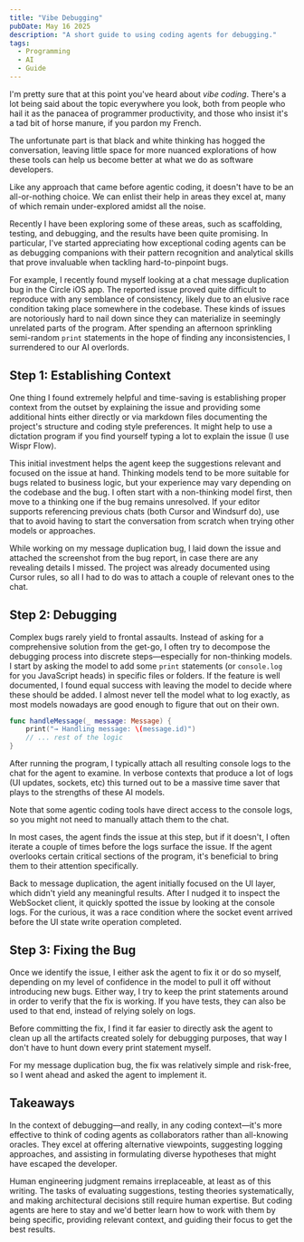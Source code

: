 ```yaml
---
title: "Vibe Debugging"
pubDate: May 16 2025
description: "A short guide to using coding agents for debugging."
tags:
  - Programming
  - AI
  - Guide
---
```


I'm pretty sure that at this point you've heard about _vibe coding_. There's a
lot being said about the topic everywhere you look, both from people who hail it
as the panacea of programmer productivity, and those who insist it's a tad bit
of horse manure, if you pardon my French.

The unfortunate part is that black and white thinking has hogged the
conversation, leaving little space for more nuanced explorations of how these
tools can help us become better at what we do as software developers.

Like any approach that came before agentic coding, it doesn't have to be an
all-or-nothing choice. We can enlist their help in areas they excel at, many of
which remain under-explored amidst all the noise.

Recently I have been exploring some of these areas, such as scaffolding,
testing, and debugging, and the results have been quite promising. In
particular, I've started appreciating how exceptional coding agents can be as
debugging companions with their pattern recognition and analytical skills that
prove invaluable when tackling hard-to-pinpoint bugs.

For example, I recently found myself looking at a chat message duplication bug
in the Circle iOS app. The reported issue proved quite difficult to reproduce
with any semblance of consistency, likely due to an elusive race condition
taking place somewhere in the codebase. These kinds of issues are notoriously
hard to nail down since they can materialize in seemingly unrelated parts of the
program. After spending an afternoon sprinkling semi-random `print` statements
in the hope of finding any inconsistencies, I surrendered to our AI overlords.

## Step 1: Establishing Context

One thing I found extremely helpful and time-saving is establishing proper
context from the outset by explaining the issue and providing some additional
hints either directly or via markdown files documenting the project's structure
and coding style preferences. It might help to use a dictation program if you
find yourself typing a lot to explain the issue (I use Wispr Flow).

This initial investment helps the agent keep the suggestions relevant and
focused on the issue at hand. Thinking models tend to be more suitable for bugs
related to business logic, but your experience may vary depending on the
codebase and the bug. I often start with a non-thinking model first, then move
to a thinking one if the bug remains unresolved. If your editor supports
referencing previous chats (both Cursor and Windsurf do), use that to avoid
having to start the conversation from scratch when trying other models or
approaches.

While working on my message duplication bug, I laid down the issue
and attached the screenshot from the bug report, in case there are any revealing
details I missed. The project was already documented using Cursor rules, so all
I had to do was to attach a couple of relevant ones to the chat.

## Step 2: Debugging

Complex bugs rarely yield to frontal assaults. Instead of asking for a
comprehensive solution from the get-go, I often try to decompose the debugging
process into discrete steps—especially for non-thinking models. I start by
asking the model to add some `print` statements (or `console.log` for you
JavaScript heads) in specific files or folders. If the feature is well
documented, I found equal success with leaving the model to decide where these
should be added. I almost never tell the model what to log exactly, as most
models nowadays are good enough to figure that out on their own.

```swift
func handleMessage(_ message: Message) {
    print("→ Handling message: \(message.id)")
    // ... rest of the logic
}
```

After running the program, I typically attach all resulting console logs to the
chat for the agent to examine. In verbose contexts that produce a lot of logs
(UI updates, sockets, etc) this turned out to be a massive time saver that plays
to the strengths of these AI models.

Note that some agentic coding tools have direct access to the console logs, so
you might not need to manually attach them to the chat.

In most cases, the agent finds the issue at this step, but if it doesn't, I
often iterate a couple of times before the logs surface the issue. If the agent
overlooks certain critical sections of the program, it's beneficial to bring
them to their attention specifically.

Back to message duplication, the agent initially focused on the UI layer, which
didn't yield any meaningful results. After I nudged it to inspect the
WebSocket client, it quickly spotted the issue by looking at the console logs.
For the curious, it was a race condition where the socket event arrived before
the UI state write operation completed.

## Step 3: Fixing the Bug

Once we identify the issue, I either ask the agent to fix it or do so myself,
depending on my level of confidence in the model to pull it off without
introducing new bugs. Either way, I try to keep the print statements around in
order to verify that the fix is working. If you have tests, they can also be
used to that end, instead of relying solely on logs.

Before committing the fix, I find it far easier to directly ask the agent to
clean up all the artifacts created solely for debugging purposes, that way I
don't have to hunt down every print statement myself.

For my message duplication bug, the fix was relatively simple and risk-free, so
I went ahead and asked the agent to implement it.

## Takeaways

In the context of debugging—and really, in any coding context—it's more
effective to think of coding agents as collaborators rather than all-knowing
oracles. They excel at offering alternative viewpoints, suggesting logging
approaches, and assisting in formulating diverse hypotheses that might have
escaped the developer.

Human engineering judgment remains irreplaceable, at least as of this writing.
The tasks of evaluating suggestions, testing theories systematically, and making
architectural decisions still require human expertise. But coding agents are
here to stay and we'd better learn how to work with them by being specific,
providing relevant context, and guiding their focus to get the best results.

